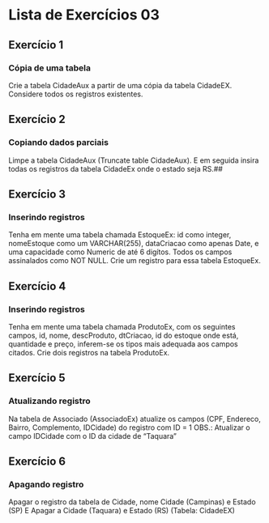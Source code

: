 # Lista de Exercícios 03

## Exercício 1
### Cópia de uma tabela
Crie a tabela CidadeAux a partir de uma cópia da tabela CidadeEX. Considere todos os registros existentes.

## Exercício 2
### Copiando dados parciais
Limpe a tabela CidadeAux (Truncate table CidadeAux). E em seguida insira todas os registros da tabela CidadeEx onde o estado seja RS.##

## Exercício 3
### Inserindo registros
Tenha em mente uma tabela chamada EstoqueEx: id como integer, nomeEstoque como um VARCHAR(255), dataCriacao como apenas Date, e uma capacidade como Numeric de até 6 digítos. Todos os campos assinalados como NOT NULL. Crie um registro para essa tabela EstoqueEx.

## Exercício 4
### Inserindo registros
Tenha em mente uma tabela chamada ProdutoEx, com os seguintes campos, id, nome, descProduto,  dtCriacao,  id do estoque onde está, quantidade e preço, inferem-se os tipos mais adequada aos campos citados. Crie dois registros na tabela ProdutoEx.

## Exercício 5
### Atualizando registro
Na tabela de Associado (AssociadoEx) atualize os campos (CPF, Endereco, Bairro, Complemento, IDCidade) do registro com ID = 1 
OBS.: Atualizar o campo IDCidade com o ID da cidade de “Taquara”

## Exercício 6
### Apagando registro
Apagar o registro da tabela de Cidade, nome Cidade (Campinas) e Estado (SP)
E Apagar a Cidade (Taquara) e Estado (RS)
(Tabela: CidadeEX)